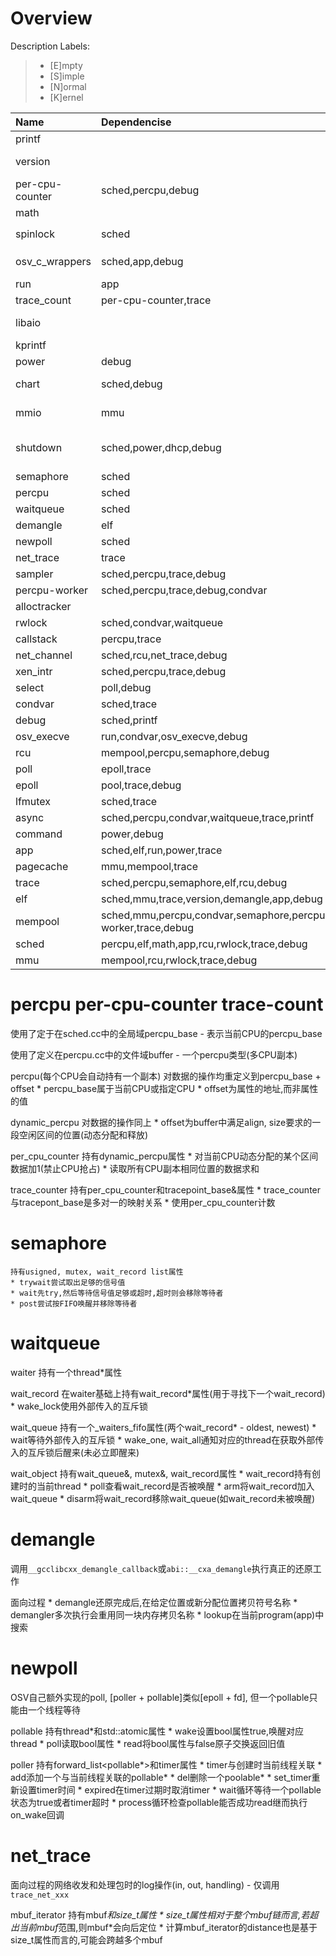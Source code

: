 # Overview

Description Labels:

> * [E]mpty
> * [S]imple
> * [N]ormal
> * [K]ernel


|       Name      |      Dependencise      | Description |
| :-------------- | :--------------------- | :---------- |
| printf          |                        | [E] Use `<<` |
| version         |                        | [E] Return a constant string `VERSION` |
| per-cpu-counter | sched,percpu,debug     | [S] ...      |
| math            |                        | [S] Use `std::isxxx` |
| spinlock        | sched                  | [S] Use `__sync_lock_test_and_test` |
| osv_c_wrappers  | sched,app,debug        | [S] Return all tids of specific app (0 - current)|
| run             | app                    | [S] Invoke `run_and_join` |
| trace_count     | per-cpu-counter,trace  | [S] ...     |
| libaio          |                        | [S] Do nothing, umimplemented |
| kprintf         |                        | [S] Use stdio with fd=1 |
| power           | debug                  | [S] Invoke arch |
| chart           | sched,debug            | [S] Print boot event(str,stamp) |
| mmio            | mmu                    | [S] Do linear map, directly get/set at specific addr |
| shutdown        | sched,power,dhcp,debug | [S] Release dhcp, stop threads, umount fs, poweroff |
| semaphore       | sched                  | [S] ...     |
| percpu          | sched                  | [S] ...     |
| waitqueue       | sched                  | [S] ...     |
| demangle        | elf                    | [S] ...     |
| newpoll         | sched                  | [S] ...     |
| net_trace       | trace                  | [S] ...     |
| sampler         | sched,percpu,trace,debug         | [N]         | 
| percpu-worker   | sched,percpu,trace,debug,condvar | [N]         |
| alloctracker    |                                  | [S]         |
| rwlock          | sched,condvar,waitqueue          | [N]         |
| callstack       | percpu,trace                     | [N]         |
| net_channel     | sched,rcu,net_trace,debug        | [N]         |
| xen_intr        | sched,percpu,trace,debug         | [N]         |
| select          | poll,debug                       | [N]         |
| condvar         | sched,trace                      | [N]         |
| debug           | sched,printf                     | [N]         |
| osv_execve      | run,condvar,osv_execve,debug     | [N]         |
| rcu             | mempool,percpu,semaphore,debug   | [N]         |
| poll            | epoll,trace                      | [I]         |
| epoll           | pool,trace,debug                 | [I]         |
| lfmutex         | sched,trace                      | [I]         |
| async           | sched,percpu,condvar,waitqueue,trace,printf                  | [I]         |
| command         | power,debug                                                  | [I]         |
| app             | sched,elf,run,power,trace                                    | [I]         |
| pagecache       | mmu,mempool,trace                                            | [I]         |
| trace           | sched,percpu,semaphore,elf,rcu,debug                         | [I]         |
| elf             | sched,mmu,trace,version,demangle,app,debug                   | [I]         |
| mempool         | sched,mmu,percpu,condvar,semaphore,percpu-worker,trace,debug | [I]         |
| sched           | percpu,elf,math,app,rcu,rwlock,trace,debug                   | [I]         |
| mmu             | mempool,rcu,rwlock,trace,debug                               | [I]         |


# percpu per-cpu-counter trace-count

使用了定于在sched.cc中的全局域percpu_base - 表示当前CPU的percpu_base

使用了定义在percpu.cc中的文件域buffer - 一个percpu类型(多CPU副本)

percpu<T>(每个CPU会自动持有一个副本)
	对数据的操作均重定义到percpu_base + offset
	* percpu_base属于当前CPU或指定CPU
	* offset为属性的地址,而非属性的值

dynamic_percpu<T>
	对数据的操作同上
	* offset为buffer中满足align, size要求的一段空闲区间的位置(动态分配和释放)

per_cpu_counter 
	持有dynamic_percpu<ulong>属性
	* 对当前CPU动态分配的某个区间数据加1(禁止CPU抢占)
	* 读取所有CPU副本相同位置的数据求和

trace_counter
	持有per_cpu_counter和tracepoint_base&属性
	* trace_counter与tracepont_base是多对一的映射关系
	* 使用per_cpu_counter计数


# semaphore
	持有usigned, mutex, wait_record list属性
	* trywait尝试取出足够的信号值
	* wait先try,然后等待信号值足够或超时,超时则会移除等待者
	* post尝试按FIFO唤醒并移除等待者


# waitqueue

waiter
	持有一个thread*属性

wait_record
	在waiter基础上持有wait_record*属性(用于寻找下一个wait_record)
	* wake_lock使用外部传入的互斥锁

wait_queue
	持有一个_waiters_fifo属性(两个wait_record* - oldest, newest)
	* wait等待外部传入的互斥锁
	* wake_one, wait_all通知对应的thread在获取外部传入的互斥锁后醒来(未必立即醒来)

wait_object<waitqueue>
	持有wait_queue&, mutex&, wait_record属性
	* wait_record持有创建时的当前thread
	* poll查看wait_record是否被唤醒
	* arm将wait_record加入wait_queue
	* disarm将wait_record移除wait_queue(如wait_record未被唤醒)


# demangle

调用`__gcclibcxx_demangle_callback`或`abi::__cxa_demangle`执行真正的还原工作

面向过程
	* demangle还原完成后,在给定位置或新分配位置拷贝符号名称
	* demangler多次执行会重用同一块内存拷贝名称
	* lookup在当前program(app)中搜索


# newpoll

OSV自己额外实现的poll, [poller + pollable]类似[epoll + fd], 但一个pollable只能由一个线程等待

pollable
	持有thread*和std::atomic<bool>属性
	* wake设置bool属性true,唤醒对应thread
	* poll读取bool属性
	* read将bool属性与false原子交换返回旧值

poller
	持有forward_list<pollable*>和timer属性
	* timer与创建时当前线程关联
	* add添加一个与当前线程关联的pollable*
	* del删除一个poolable*
	* set_timer重新设置timer时间
	* expired在timer过期时取消timer
	* wait循环等待一个pollable状态为true或者timer超时
	* process循环检查pollable能否成功read继而执行on_wake回调


# net_trace

面向过程的网络收发和处理包时的log操作(in, out, handling) - 仅调用`trace_net_xxx`

mbuf_iterator
	持有mbuf*和size_t属性
	* size_t属性相对于整个mbuf链而言,若超出当前mbuf*范围,则mbuf*会向后定位
	* 计算mbuf_iterator的distance也是基于size_t属性而言的,可能会跨越多个mbuf

